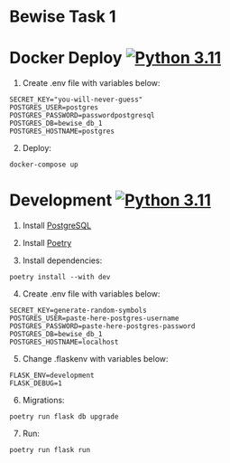 # Bewise Task 1

# Docker Deploy [![Python 3.11](https://img.shields.io/badge/python-3.11-blue.svg)](https://www.python.org/downloads/release/python-311/)

1. Create .env file with variables below:
```
SECRET_KEY="you-will-never-guess"
POSTGRES_USER=postgres
POSTGRES_PASSWORD=passwordpostgresql
POSTGRES_DB=bewise_db_1
POSTGRES_HOSTNAME=postgres
```
2. Deploy:
```
docker-compose up
```


# Development [![Python 3.11](https://img.shields.io/badge/python-3.11-blue.svg)](https://www.python.org/downloads/release/python-311/)

1. Install [PostgreSQL](https://www.postgresql.org/)

2. Install [Poetry](https://python-poetry.org)

3. Install dependencies:
```
poetry install --with dev
```
4. Create .env file with variables below:
```
SECRET_KEY=generate-random-symbols
POSTGRES_USER=paste-here-postgres-username
POSTGRES_PASSWORD=paste-here-postgres-password
POSTGRES_DB=bewise_db_1
POSTGRES_HOSTNAME=localhost
```
5. Change .flaskenv with variables below:
```
FLASK_ENV=development
FLASK_DEBUG=1
```
6. Migrations:
```
poetry run flask db upgrade
```
7. Run:
```
poetry run flask run
```